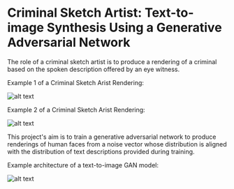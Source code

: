 Criminal Sketch Artist: Text-to-image Synthesis Using a Generative Adversarial Network
===================================

The role of a criminal sketch artist is to produce a rendering of a criminal
based on the spoken description offered by an eye witness.

Example 1 of a Criminal Sketch Arist Rendering:

![alt text](https://i0.wp.com/memolition.com/wp-content/uploads/2014/06/amazing-criminal-sketch-artist-that-solved-over-1000-crimes-69943.jpg?fit=650%2C469 "Example 1 of a Criminal Sketch Arist Rendering")

Example 2 of a Criminal Sketch Arist Rendering:

![alt text](http://picfuno.com/images/criminal-sketch-artists-who-absolutely-nailed-it-1.jpg "Example 2 of a Criminal Sketch Arist Rendering")

This project's aim is to train a generative adversarial network to produce
renderings of human faces from a noise vector whose distribution is aligned
with the distribution of text descriptions provided during training.

Example architecture of a text-to-image GAN model:

![alt text](https://www.mpi-inf.mpg.de/fileadmin/_processed_/c/3/csm_g12_aa0c3dbc82.png "Example architecture of a text-to-image GAN model")

